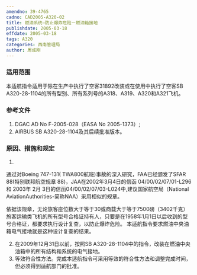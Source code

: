 ```yaml
---
amendno: 39-4765
cadno: CAD2005-A320-02
title: 燃油系统—防止爆炸危险－燃油箱接地
publishdate: 2005-03-18
effdate: 2005-03-18
tags: A320
categories: 西南管理局
author: 周成刚
---
```


### 适用范围 
本适航指令适用于除在生产中执行了空客31892改装或在使用中执行了空客SB A320-28-1104的所有型别、所有系列号的A318、A319、A320和A321飞机。

### 参考文件
1. DGAC AD No F-2005-028（EASA No 2005-1373）; 
2. AIRBUS SB A320-28-1104及其后续批准版本。


### 原因、措施和规定 
1.
通过对Boeing 747-131( TWA800航班)事故的深入研究，FAA已经颁发了SFAR 88(特别联邦航空规章 88)，JAA在2002年3月4日的信函 04/00/02/07/01-L296和 2003年 2月 3日的信函04/00/02/07/03-L024中,建议国家航空局（National AviationAuthorities-简称NAA）采用相似的规章。 

依据该规章，无论旅客座位数大于等于30或商载大于等于7500磅（3402千克）旅客运输类飞机的所有型号合格证持有人，只要是在1958年1月1日以后收到的型号合格证，都要求执行设计复查，以防止爆炸危险。 
本适航指令要求燃油中央油箱电气接地就是这种设计复查的结果。 
  
2. 在2009年12月31日以前，按照SB A320-28-1104中的指令，改装在燃油中央油箱中的所有结构和系统的电气接地。 
3. 等效符合性方法。完成本适航指令可采用等效的符合性方法和调整完成时间，但必须得到适航部门的批准。 

